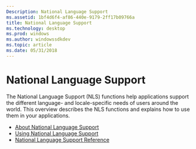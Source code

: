 ```yaml
---
Description: National Language Support
ms.assetid: 1bf4d6f4-af86-440e-9179-2ff17b09766a
title: National Language Support
ms.technology: desktop
ms.prod: windows
ms.author: windowssdkdev
ms.topic: article
ms.date: 05/31/2018
---
```


# National Language Support

The National Language Support (NLS) functions help applications support the different language- and locale-specific needs of users around the world. This overview describes the NLS functions and explains how to use them in your applications.

-   [About National Language Support](about-national-language-support.md)
-   [Using National Language Support](using-national-language-support.md)
-   [National Language Support Reference](national-language-support-reference.md)

 

 



